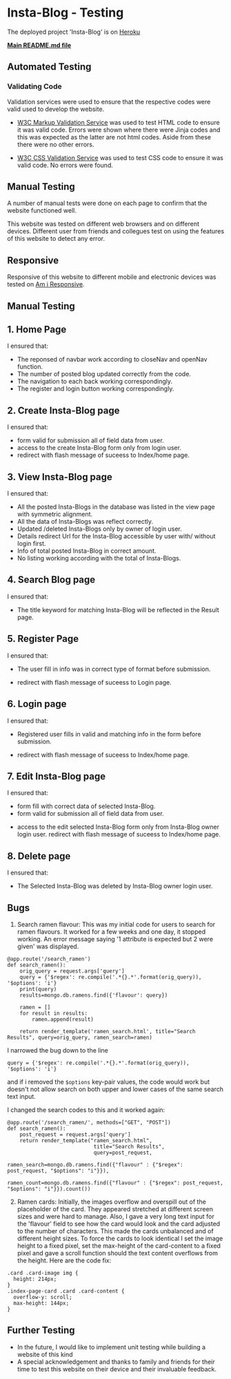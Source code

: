 # Insta-Blog - Testing #

The deployed project 'Insta-Blog' is on [Heroku](https://sky-instablogs.herokuapp.com/)

[**Main README.md file**](https://github.com/skyeoh06/assign3-insta-blog/blob/master/README.md)

## Automated Testing

### Validating Code

Validation services were used to ensure that the respective codes were valid used to develop the website.

- [W3C Markup Validation Service](https://validator.w3.org/) was used to test HTML code to ensure it was valid code. Errors were shown where there were Jinja codes and this was expected as the latter are not html codes. Aside from these there were no other errors.

- [W3C CSS Validation Service](https://jigsaw.w3.org/css-validator/) was used to test CSS code to ensure it was valid code. No errors were found.

## Manual Testing

A number of manual tests were done on each page to confirm that the website functioned well.

This website was tested on different web browsers and on different devices. Different user from friends and collegues test on 
using the features of this website to detect any error.

## Responsive

Responsive of this website to different mobile and electronic devices was tested on [Am i Responsive](http://ami.responsivedesign.is/?url=#).

## Manual Testing
## 1. Home Page

I ensured that:
* The reponsed of navbar work according to closeNav and openNav function.
* The number of posted blog updated correctly from the code.
* The navigation to each back working correspondingly.
* The register and login button working correspondingly.

## 2. Create Insta-Blog page

I ensured that:
* form valid for submission all of field data from user.
* access to the create Insta-Blog form only from login user.
* redirect with flash message of suceess to Index/home page.

## 3. View Insta-Blog page 

I ensured that:
- All the posted Insta-Blogs in the database was listed in the view page with symmetric alignment.
- All the data of Insta-Blogs was reflect correctly.
- Updated /deleted Insta-Blogs only by owner of login user.
- Details redirect Url for the Insta-Blog accessible by user with/ without login first.
- Info of total posted Insta-Blog in correct amount.
- No listing working according with the total of Insta-Blogs.

## 4. Search Blog page

I ensured that:
- The title keyword for matching Insta-Blog will be reflected in the Result page.

## 5. Register Page
I ensured that:
- The user fill in info was in correct type of format before submission.
* redirect with flash message of suceess to Login page.

## 6. Login page

I ensured that:
- Registered user fills in valid and matching info in the form before submission.
* redirect with flash message of suceess to Index/home page.

## 7. Edit Insta-Blog page

I ensured that:
- form fill with correct data of selected Insta-Blog.
- form valid for submission all of field data from user.
* access to the edit selected Insta-Blog form only from Insta-Blog owner login user.
redirect with flash message of suceess to Index/home page.

## 8. Delete page

I ensured that:
- The Selected Insta-Blog was deleted by Insta-Blog owner login user.

## Bugs 

1. Search ramen flavour:
This was my initial code for users to search for ramen flavours. It worked for a few weeks and one day, it stopped working. An error message saying '1 attribute is expected but 2 were given' was displayed.
```
@app.route('/search_ramen')
def search_ramen():
    orig_query = request.args['query']
    query = {'$regex': re.compile('.*{}.*'.format(orig_query)), '$options': 'i'}
    print(query)
    results=mongo.db.ramens.find({'flavour': query})
    
    ramen = []
    for result in results:
        ramen.append(result)
    
    return render_template('ramen_search.html', title="Search Results", query=orig_query, ramen_search=ramen)
```

  I narrowed the bug down to the line 
```
query = {'$regex': re.compile('.*{}.*'.format(orig_query)), '$options': 'i'}
```
and if i removed the `$options` key-pair values, the code would work but doesn't not allow search on both upper and lower cases of the same search text input.

  I changed the search codes to this and it worked again:
```
@app.route('/search_ramen/', methods=["GET", "POST"])
def search_ramen():
    post_request = request.args['query']
    return render_template("ramen_search.html",
                            title="Search Results",
                            query=post_request,
                            ramen_search=mongo.db.ramens.find({"flavour" : {"$regex": post_request, "$options": "i"}}),
                            ramen_count=mongo.db.ramens.find({"flavour" : {"$regex": post_request, "$options": "i"}}).count())
```

2. Ramen cards:
Initially, the images overflow and overspill out of the placeholder of the card. They appeared stretched at different screen sizes and were hard to manage. Also, I gave a very long text input for the 'flavour' field to see how the card would look and the card adjusted to the number of characters. This made the cards unbalanced and of different height sizes. To force the cards to look identical I set the image height to a fixed pixel, set the max-height of the card-content to a fixed pixel and gave a scroll function should the text content overflows from the height. Here are the code fix:
```
.card .card-image img {
  height: 214px;
}
.index-page-card .card .card-content {
  overflow-y: scroll;
  max-height: 144px;
}
``` 
    
## Further Testing
- In the future, I would like to implement unit testing while building a website of this kind
- A special acknowledgement and thanks to family and friends for their time to test this website on their device and their invaluable feedback.